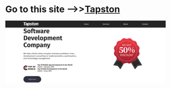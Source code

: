 # Go to this site -->><a href=https://007vict.github.io/test-orange target="_blank">Tapston</a>

![](https://github.com/007vict/test-orange/blob/master/public/images/tapston.png)

